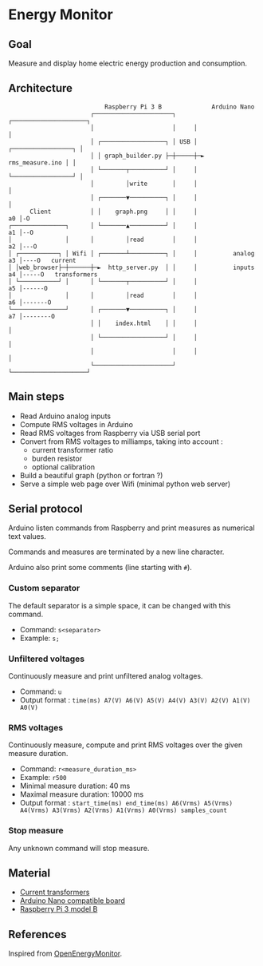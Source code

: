 # Energy Monitor

## Goal

Measure and display home electric energy production and consumption.

## Architecture

                               Raspberry Pi 3 B              Arduino Nano
                           ┌──────────────────────┐     ┌─────────────────────┐
                           │                      │     │                     │
                           │ ┌──────────────────┐ │ USB │ ┌─────────────────┐ │
                           │ │ graph_builder.py ├─┼─────┼─► rms_measure.ino │ │
                           │ └───────┬──────────┘ │     │ └─────────────────┘ │
                           │         │write       │     │                     │
                           │ ┌───────▼──────────┐ │     │                     │
          Client           │ │    graph.png     │ │     │                  a0 │-O
    ┌───────────────┐      │ └───────▲──────────┘ │     │                  a1 │--O
    │               │      │         │read        │     │                  a2 │---O
    │ ┌───────────┐ │ Wifi │ ┌───────┴──────────┐ │     │          analog  a3 │----O   current
    │ │web_browser├─┼──────┼─►  http_server.py  │ │     │          inputs  a4 │-----O   transformers
    │ └───────────┘ │      │ └───────┬──────────┘ │     │                  a5 │------O
    │               │      │         │read        │     │                  a6 │-------O
    └───────────────┘      │ ┌───────▼──────────┐ │     │                  a7 │--------O
                           │ │    index.html    │ │     │                     │
                           │ └──────────────────┘ │     │                     │
                           │                      │     │                     │
                           └──────────────────────┘     └─────────────────────┘

## Main steps

- Read Arduino analog inputs
- Compute RMS voltages in Arduino
- Read RMS voltages from Raspberry via USB serial port
- Convert from RMS voltages to milliamps, taking into account :
    - current transformer ratio
    - burden resistor
    - optional calibration
- Build a beautiful graph (python or fortran ?)
- Serve a simple web page over Wifi (minimal python web server)

## Serial protocol

Arduino listen commands from Raspberry and print measures as numerical text values.

Commands and measures are terminated by a new line character.

Arduino also print some comments (line starting with `#`).

### Custom separator

The default separator is a simple space, it can be changed with this command.

- Command: `s<separator>`
- Example: `s;`

### Unfiltered voltages

Continuously measure and print unfiltered analog voltages.

- Command: `u`
- Output format : `time(ms) A7(V) A6(V) A5(V) A4(V) A3(V) A2(V) A1(V) A0(V)`

### RMS voltages

Continuously measure, compute and print RMS voltages over the given measure duration.

- Command: `r<measure_duration_ms>`
- Example: `r500`
- Minimal measure duration: 40 ms
- Maximal measure duration: 10000 ms
- Output format : `start_time(ms) end_time(ms) A6(Vrms) A5(Vrms) A4(Vrms) A3(Vrms) A2(Vrms) A1(Vrms) A0(Vrms) samples_count`

### Stop measure

Any unknown command will stop measure.

## Material
- [Current transformers](https://www.gotronic.fr/art-capteur-de-courant-30-a-sct013-030-18987.htm)
- [Arduino Nano compatible board](https://www.gotronic.fr/art-carte-maker-nano-37259.htm)
- [Raspberry Pi 3 model B](https://www.etechnophiles.com/raspberry-pi-3-gpio-pinout-pin-diagram-and-specs-in-detail-model-b)

## References

Inspired from [OpenEnergyMonitor](https://docs.openenergymonitor.org/electricity-monitoring/ct-sensors/how-to-build-an-arduino-energy-monitor-measuring-current-only.html).
